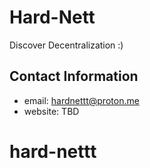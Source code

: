# Hard-Nett

Discover Decentralization :)

## Contact Information 
- email: hardnettt@proton.me
- website: TBD

# hard-nettt
